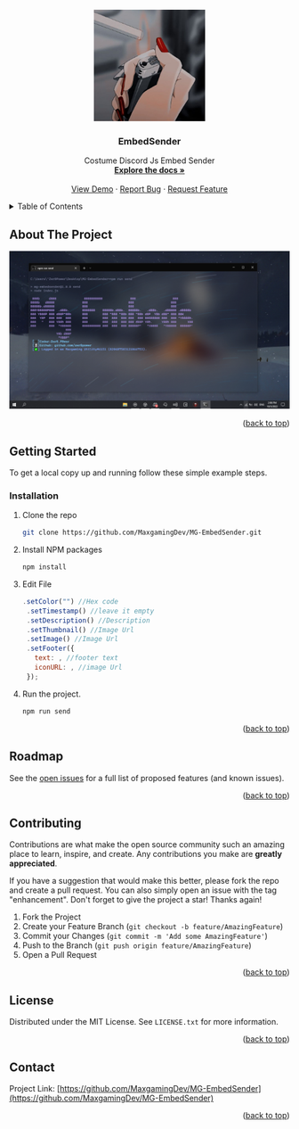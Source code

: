 <!-- PROJECT LOGO -->
<br />
<div align="center">
  <a href="https://github.com/MaxgamingDev/MG-EmbedSender">
    <img src="images/logo.jpg" alt="Logo" width="200" height="200">
  </a>

   <h3 align="center">EmbedSender</h3>

  <p align="center">
    Costume Discord Js Embed Sender
    <br />
    <a href="https://github.com/MaxgamingDev/MG-EmbedSender"><strong>Explore the docs »</strong></a>
    <br />
    <br />
    <a href="https://github.com/MaxgamingDev/MG-EmbedSender">View Demo</a>
    ·
    <a href="https://github.com/MaxgamingDev/MG-EmbedSender/issues">Report Bug</a>
    ·
    <a href="https://github.com/MaxgamingDev/MG-EmbedSender/issues">Request Feature</a>
  </p>
</div>

<!-- TABLE OF CONTENTS -->
<details>
  <summary>Table of Contents</summary>
  <ol>
    <li>
      <a href="#about-the-project">About The Project</a>
    </li>
    <li>
      <a href="#getting-started">Getting Started</a>
      <ul>
        <li><a href="#prerequisites">Prerequisites</a></li>
        <li><a href="#installation">Installation</a></li>
      </ul>
    </li>
    <li><a href="#roadmap">Roadmap</a></li>
    <li><a href="#contributing">Contributing</a></li>
    <li><a href="#license">License</a></li>
    <li><a href="#contact">Contact</a></li>
  </ol>
</details>

<!-- ABOUT THE PROJECT -->
## About The Project

<img src="images/screenshot.png" alt="ScreenShot">

<p align="right">(<a href="#top">back to top</a>)</p>

<!-- GETTING STARTED -->
## Getting Started

To get a local copy up and running follow these simple example steps.

### Installation

1. Clone the repo
   ```sh
   git clone https://github.com/MaxgamingDev/MG-EmbedSender.git
   ```
2. Install NPM packages
   ```sh
   npm install
   ```
3. Edit File
   ```js
   .setColor("") //Hex code
    .setTimestamp() //leave it empty 
    .setDescription() //Description
    .setThumbnail() //Image Url
    .setImage() //Image Url
    .setFooter({
      text: , //footer text
      iconURL: , //image Url
    });
   ```
4. Run the project.
    ```sh
    npm run send
    ```

<p align="right">(<a href="#top">back to top</a>)</p>

<!-- ROADMAP -->
## Roadmap

See the [open issues](https://github.com/MaxgamingDev/MG-EmbedSender/issues) for a full list of proposed features (and known issues).

<p align="right">(<a href="#top">back to top</a>)</p>

<!-- CONTRIBUTING -->
## Contributing

Contributions are what make the open source community such an amazing place to learn, inspire, and create. Any contributions you make are **greatly appreciated**.

If you have a suggestion that would make this better, please fork the repo and create a pull request. You can also simply open an issue with the tag "enhancement".
Don't forget to give the project a star! Thanks again!

1. Fork the Project
2. Create your Feature Branch (`git checkout -b feature/AmazingFeature`)
3. Commit your Changes (`git commit -m 'Add some AmazingFeature'`)
4. Push to the Branch (`git push origin feature/AmazingFeature`)
5. Open a Pull Request

<p align="right">(<a href="#top">back to top</a>)</p>

<!-- LICENSE -->
## License

Distributed under the MIT License. See `LICENSE.txt` for more information.

<p align="right">(<a href="#top">back to top</a>)</p>

<!-- CONTACT -->
## Contact


Project Link: [https://github.com/MaxgamingDev/MG-EmbedSender](https://github.com/MaxgamingDev/MG-EmbedSender)

<p align="right">(<a href="#top">back to top</a>)</p>
